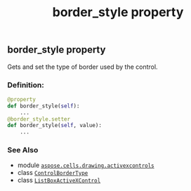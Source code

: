 ﻿---
title: border_style property
second_title: Aspose.Cells for Python via .NET API References
description: 
type: docs
weight: 50
url: /aspose.cells.drawing.activexcontrols/listboxactivexcontrol/border_style/
is_root: false
---

## border_style property


Gets and set the type of border used by the control.
### Definition:
```python
@property
def border_style(self):
    ...
@border_style.setter
def border_style(self, value):
    ...
```

### See Also
* module [`aspose.cells.drawing.activexcontrols`](../../)
* class [`ControlBorderType`](/cells/python-net/aspose.cells.drawing.activexcontrols/controlbordertype)
* class [`ListBoxActiveXControl`](/cells/python-net/aspose.cells.drawing.activexcontrols/listboxactivexcontrol)
